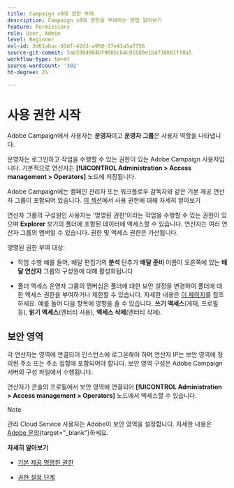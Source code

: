 ```yaml
---
title: Campaign v8에 권한 부여
description: Campaign v8에 권한을 부여하는 방법 알아보기
feature: Permissions
role: User, Admin
level: Beginner
exl-id: 3d61abac-03df-42d3-a950-37e41a5a7756
source-git-commit: 5ab598d904bf900bcb4c01680e1b4730881ff8a5
workflow-type: tm+mt
source-wordcount: '302'
ht-degree: 2%

---
```


# 사용 권한 시작

Adobe Campaign에서 사용자는 **운영자**&#x200B;이고 **운영자 그룹**&#x200B;은 사용자 역할을 나타냅니다.

운영자는 로그인하고 작업을 수행할 수 있는 권한이 있는 Adobe Campaign 사용자입니다. 기본적으로 연산자는 **[!UICONTROL Administration > Access management > Operators]** 노드에 저장됩니다.

Adobe Campaign에는 캠페인 관리자 또는 워크플로우 감독자와 같은 기본 제공 연산자 그룹이 포함되어 있습니다. [이 섹션](../start/gs-permissions.md)에서 사용 권한에 대해 자세히 알아보기

연산자 그룹의 구성원인 사용자는 &#39;명명된 권한&#39;이라는 작업을 수행할 수 있는 권한이 있으며 **Explorer** 보기의 폴더에 포함된 데이터에 액세스할 수 있습니다. 연산자는 여러 연산자 그룹의 멤버일 수 있습니다. 권한 및 액세스 권한은 가산됩니다.

명명된 권한 부여 대상:

* 작업 수행
예를 들어, 배달 편집기의 **분석** 단추가 **배달 준비** 이름이 오른쪽에 있는 **배달 연산자** 그룹의 구성원에 대해 활성화됩니다

* 폴더 액세스
운영자 그룹의 멤버십은 폴더에 대한 보안 설정을 변경하여 폴더에 대한 액세스 권한을 부여하거나 제한할 수 있습니다. 자세한 내용은 [이 페이지](../start/folder-permissions.md)를 참조하세요. 예를 들어 다음 항목에 영향을 줄 수 있습니다. **쓰기 액세스**(게재, 프로필 등), **읽기 액세스**(엔터티 사용), **액세스 삭제**(엔터티 삭제).

## 보안 영역

각 연산자는 영역에 연결되어 인스턴스에 로그온해야 하며 연산자 IP는 보안 영역에 정의된 주소 또는 주소 집합에 포함되어야 합니다. 보안 영역 구성은 Adobe Campaign 서버의 구성 파일에서 수행됩니다.

연산자가 콘솔의 프로필에서 보안 영역에 연결되어 **[!UICONTROL Administration > Access management > Operators]** 노드에서 액세스할 수 있습니다.

>[!NOTE]
>
>관리 Cloud Service 사용자는 Adobe이 보안 영역을 설정합니다. 자세한 내용은 [Adobe 문의](https://helpx.adobe.com/kr/enterprise/admin-guide.html/enterprise/using/support-for-experience-cloud.ug.html){target="_blank"}하세요.

**자세히 알아보기**

* [기본 제공 명명된 권한](../start/gs-permissions.md)

* [권한 설정 단계](../start/manage-permissions.md)
